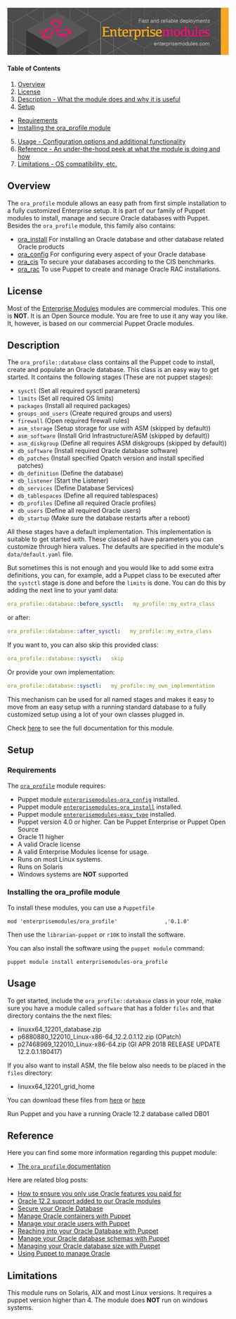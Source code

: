
[![Enterprise Modules](https://raw.githubusercontent.com/enterprisemodules/public_images/master/banner1.jpg)](https://www.enterprisemodules.com)

#### Table of Contents

1. [Overview](#overview)
2. [License](#license)
3. [Description - What the module does and why it is useful](#description)
4. [Setup](#setup)
  * [Requirements](#requirements)
  * [Installing the ora_profile module](#installing-the-ora_profile-module)
5. [Usage - Configuration options and additional functionality](#usage)
6. [Reference - An under-the-hood peek at what the module is doing and how](#reference)
7. [Limitations - OS compatibility, etc.](#limitations)

## Overview

The `ora_profile` module allows an easy path from first simple installation to a fully customized Enterprise setup. It is part of our family of Puppet modules to install, manage and secure Oracle databases with Puppet. Besides the `ora_profile` module, this family also contains:

- [ora_install](https://www.enterprisemodules.com/shop/products/puppet-ora_install-module) For installing an Oracle database and other database related Oracle products
- [ora_config](https://www.enterprisemodules.com/shop/products/puppet-ora_config-module) For configuring every aspect of your Oracle database
- [ora_cis](https://www.enterprisemodules.com/shop/products/puppet-oracle-security-module) To secure your databases according to the CIS benchmarks.
- [ora_rac](https://forge.puppet.com/enterprisemodules/ora_rac) To use Puppet to create and manage Oracle RAC installations.

## License

Most of the [Enterprise Modules](https://www.enterprisemodules.com) modules are commercial modules. This one is **NOT**. It is an Open Source module. You are free to use it any way you like. It, however, is based on our commercial Puppet Oracle modules.

## Description

The `ora_profile::database` class contains all the Puppet code to install, create and populate an Oracle database. This class is an easy way to get started. It contains the following stages (These are not puppet stages):

- `sysctl`           (Set all required sysctl parameters)
- `limits`           (Set all required OS limits)
- `packages`         (Install all required packages)
- `groups_and_users` (Create required groups and users)
- `firewall`         (Open required firewall rules)
- `asm_storage`      (Setup storage for use with ASM (skipped by default))
- `asm_software`     (Install Grid Infrastructure/ASM (skipped by default))
- `asm_diskgroup`    (Define all requires ASM diskgroups (skipped by default))
- `db_software`      (Install required Oracle database software)
- `db_patches`       (Install specified Opatch version and install specified patches)
- `db_definition`    (Define the database)
- `db_listener`      (Start the Listener)
- `db_services`      (Define Database Services)
- `db_tablespaces`   (Define all required tablespaces)
- `db_profiles`      (Define all required Oracle profiles)
- `db_users`         (Define all required Oracle users)
- `db_startup`       (Make sure the database restarts after a reboot)

All these stages have a default implementation. This implementation is suitable to get started with. These classed all have parameters you can customize through hiera values. The defaults are specified in the module's `data/default.yaml` file. 

But sometimes this is not enough and you would like to add some extra definitions, you can, for example, add a Puppet class to be executed after the `systctl` stage is done and before the `limits` is done. You can do this by adding the next line to your yaml data:

```yaml
ora_profile::database::before_sysctl:   my_profile::my_extra_class
```
or after:

```yaml
ora_profile::database::after_sysctl:   my_profile::my_extra_class
```

If you want to, you can also skip this provided class:

```yaml
ora_profile::database::sysctl:   skip
```

Or provide your own implementation:

```yaml
ora_profile::database::sysctl:   my_profile::my_own_implementation
```

This mechanism can be used for all named stages and makes it easy to move from an easy setup with a running standard database to a fully customized setup using a lot of your own classes plugged in.

Check [here](https://www.enterprisemodules.com/docs/ora_profile/description.html) to see the full documentation for this module.

## Setup

### Requirements

The [`ora_profile`](https://www.enterprisemodules.com/shop/products/puppet-ora_config-module) module requires:
- Puppet module [`enterprisemodules-ora_config`](https://forge.puppet.com/enterprisemodules/ora_config) installed.
- Puppet module [`enterprisemodules-ora_install`](https://forge.puppet.com/enterprisemodules/ora_install) installed.
- Puppet module [`enterprisemodules-easy_type`](https://forge.puppet.com/enterprisemodules/easy_type) installed.
- Puppet version 4.0 or higher. Can be Puppet Enterprise or Puppet Open Source
- Oracle 11 higher
- A valid Oracle license
- A valid Enterprise Modules license for usage.
- Runs on most Linux systems.
- Runs on Solaris
- Windows systems are **NOT** supported

### Installing the ora_profile module

To install these modules, you can use a `Puppetfile`

```
mod 'enterprisemodules/ora_profile'               ,'0.1.0'
```

Then use the `librarian-puppet` or `r10K` to install the software.

You can also install the software using the `puppet module`  command:

```
puppet module install enterprisemodules-ora_profile
```

## Usage

To get started, include the `ora_profile::database` class in your role, make sure you have a module called `software` that has a folder `files` and that directory contains the the next files:

- linuxx64_12201_database.zip
- p6880880_122010_Linux-x86-64_12.2.0.1.12.zip (OPatch)
- p27468969_122010_Linux-x86-64.zip (GI APR 2018 RELEASE UPDATE 12.2.0.1.180417)

If you also want to install ASM, the file below also needs to be placed in the `files` directory:

- linuxx64_12201_grid_home

You can download these files from
[here](http://support.oracle.com)
or
[here](http://www.oracle.com/technetwork/database/enterprise-edition/downloads/oracle12c-linux-12201-3608234.html)


Run Puppet and you have a running Oracle 12.2 database called DB01

## Reference

Here you can find some more information regarding this puppet module:

- [The `ora_profile` documentation](https://www.enterprisemodules.com/docs/ora_profile/description.html)

Here are related blog posts:
- [How to ensure you only use Oracle features you paid for](https://www.enterprisemodules.com/blog/2017/09/how-to-ensure-you-only-use-oracle-features-you-paid-for/)
- [Oracle 12.2 support added to our Oracle modules](https://www.enterprisemodules.com/blog/2017/03/oracle12-2-support/)
- [Secure your Oracle Database](https://www.enterprisemodules.com/blog/2017/02/secure-your-oracle-database/)
- [Manage Oracle containers with Puppet](https://www.enterprisemodules.com/blog/2017/01/manage-oracle-containers-with-puppet/)
- [Manage your oracle users with Puppet](https://www.enterprisemodules.com/blog/2016/10/manage-oracle-users-with-puppet/)
- [Reaching into your Oracle Database with Puppet](https://www.enterprisemodules.com/blog/2015/12/reaching-into-your-oracle-database-with-puppet/)
- [Manage your Oracle database schemas with Puppet](https://www.enterprisemodules.com/blog/2015/12/manage-your-oracle-database-schemas-with-puppet/)
- [Managing your Oracle database size with Puppet](https://www.enterprisemodules.com/blog/2015/11/managing-your-oracle-database-size-with-puppet/)
- [Using Puppet to manage Oracle](https://www.enterprisemodules.com/blog/2014/02/using-puppet-to-manage-oracle/)

## Limitations

This module runs on Solaris, AIX and most Linux versions. It requires a puppet version higher than 4. The module does **NOT** run on windows systems.